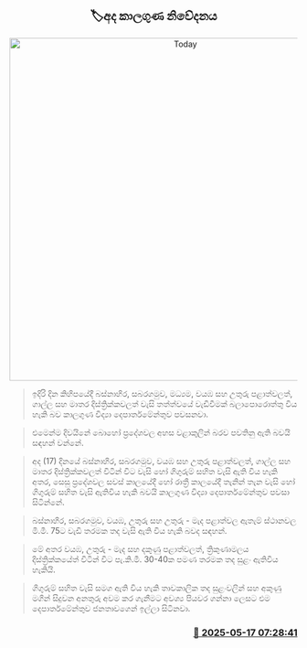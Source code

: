 <p align='center'><b><h2 align='center' title='Today's weather forecast'>🏷අද කාලගුණ නිවේදනය</h2></b></p>
<p align='center'><img src='https://helakuru.sgp1.cdn.digitaloceanspaces.com/esana/images/lib/weather-thumb-new-1[1].jpg' width='600' alt='Today's weather forecast'></p>

> ඉදිරි දින කිහිපයේදී බස්නාහිර, සබරගමුව, මධ්‍යම, වයඹ සහ උතුරු පළාත්වලත්, ගාල්ල සහ මාතර දිස්ත්‍රික්කවලත් වැසි තත්ත්වයේ වැඩිවීමක් බලාපොරොත්තු විය හැකි බව කාලගුණ විද්‍යා දෙපාර්තමේන්තුව පවසනවා.

> එමෙන්ම දිවයිනේ බොහෝ ප්‍රදේශවල අහස වළාකුලින් බරව පවතිනු ඇති බවයි සඳහන් වන්නේ.

> අද (17) දිනයේ බස්නාහිර, සබරගමුව, වයඹ සහ උතුරු පළාත්වලත්, ගාල්ල සහ මාතර දිස්ත්‍රික්කවලත් විටින් විට වැසි හෝ ගිගුරුම් සහිත වැසි ඇති විය හැකි අතර, සෙසු ප්‍රදේශවල සවස් කාලයේදී හෝ රාත්‍රී කාලයේදී තැනින් තැන වැසි හෝ ගිගුරුම් සහිත වැසි ඇතිවිය හැකි බවයි කාලගුණ විද්‍යා දෙපාර්තමේන්තුව පවසා සිටින්නේ.

> බස්නාහිර, සබරගමුව, වයඹ, උතුරු සහ උතුරු - මැද පළාත්වල ඇතැම් ස්ථානවල මි.මී. 75ට වැඩි තරමක තද වැසි ඇති විය හැකි බවද සඳහන්.

> මේ අතර වයඹ, උතුරු - මැද සහ දකුණු පළාත්වලත්, ත්‍රිකුණාමලය දිස්ත්‍රික්කයේත් විටින් විට පැ.කි.මී. 30-40ක පමණ තරමක තද සුළං ඇතිවිය හැකියි.

> ගිගුරුම් සහිත වැසි සමග ඇති විය හැකි තාවකාලික තද සුළංවලින් සහ අකුණු මගින් සිදුවන අනතුරු අවම කර ගැනීමට අවශ්‍ය පියවර ගන්නා ලෙසට එම දෙපාර්තමේන්තුව ජනතාවගෙන් ඉල්ලා සිටිනවා.



<h3 align='right'><a href='https://www.helakuru.lk/esana/p/110172/'>📅 2025-05-17 07:28:41</a></h3>

